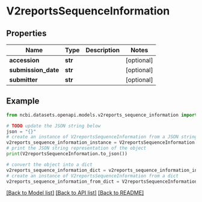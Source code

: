 # V2reportsSequenceInformation


## Properties

Name | Type | Description | Notes
------------ | ------------- | ------------- | -------------
**accession** | **str** |  | [optional] 
**submission_date** | **str** |  | [optional] 
**submitter** | **str** |  | [optional] 

## Example

```python
from ncbi.datasets.openapi.models.v2reports_sequence_information import V2reportsSequenceInformation

# TODO update the JSON string below
json = "{}"
# create an instance of V2reportsSequenceInformation from a JSON string
v2reports_sequence_information_instance = V2reportsSequenceInformation.from_json(json)
# print the JSON string representation of the object
print(V2reportsSequenceInformation.to_json())

# convert the object into a dict
v2reports_sequence_information_dict = v2reports_sequence_information_instance.to_dict()
# create an instance of V2reportsSequenceInformation from a dict
v2reports_sequence_information_from_dict = V2reportsSequenceInformation.from_dict(v2reports_sequence_information_dict)
```
[[Back to Model list]](../README.md#documentation-for-models) [[Back to API list]](../README.md#documentation-for-api-endpoints) [[Back to README]](../README.md)


